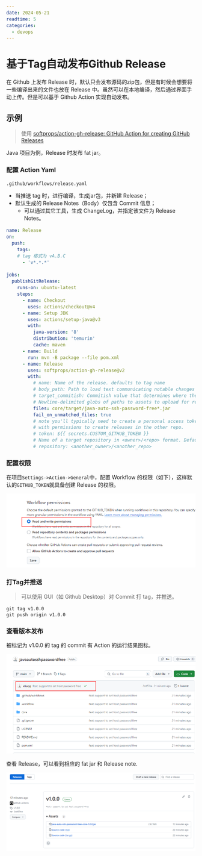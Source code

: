 ```yaml
---
date: 2024-05-21
readtime: 5
categories:
  - devops
---
```






# 基于Tag自动发布Github Release



在 Github 上发布 Release 时，默认只会发布源码的zip包，但是有时候会想要将一些编译出来的文件也放在 Release 中。虽然可以在本地编译，然后通过界面手动上传。但是可以基于 Github Action 实现自动发布。



<!-- more -->



## 示例

> 使用 [softprops/action-gh-release: GitHub Action for creating GitHub Releases](https://github.com/softprops/action-gh-release)
>

Java 项目为例，Release 时发布 fat jar。



### 配置 Action Yaml

`.github/workflows/release.yaml`

- 当推送 tag 时，进行编译，生成jar包，并新建 Release；
- 默认生成的 Release Notes（Body）仅包含 Commit 信息；
  - 可以通过其它工具，生成 ChangeLog，并指定该文件为 Release Notes。


```yaml
name: Release
on:
  push:
    tags:
    # tag 格式为 vA.B.C
      - 'v*.*.*'

jobs:
  publishGitRelease:
    runs-on: ubuntu-latest
    steps:
      - name: Checkout
        uses: actions/checkout@v4
      - name: Setup JDK
        uses: actions/setup-java@v3
        with:
          java-version: '8'
          distribution: 'temurin'
          cache: maven
      - name: Build
        run: mvn -B package --file pom.xml
      - name: Release
        uses: softprops/action-gh-release@v2
        with:
          # name: Name of the release. defaults to tag name
          # body_path: Path to load text communicating notable changes in this release
          # target_commitish: Commitish value that determines where the Git tag is created from. Can be any branch or commit SHA. Defaults to repository default branch.
          # Newline-delimited globs of paths to assets to upload for release
          files: core/target/java-auto-ssh-password-free*.jar
          fail_on_unmatched_files: true
          # note you'll typically need to create a personal access token
          # with permissions to create releases in the other repo.
          # token: ${{ secrets.CUSTOM_GITHUB_TOKEN }}
          # Name of a target repository in <owner>/<repo> format. Defaults to GITHUB_REPOSITORY env variable
          # repository: <another_owner>/<another_repo>
```



### 配置权限

在项目`Settings->Action->General`中，配置 Workflow 的权限（如下），这样默认的`GITHUB_TOKEN`就具备创建 Release 的权限。

![github action permissions](pics/github_action_rbac.png)



### 打Tag并推送

> 可以使用 GUI（如 Github Desktop）对 Commit 打 tag，并推送。

```shell
git tag v1.0.0
git push origin v1.0.0
```



### 查看版本发布

被标记为 v1.0.0 的 tag 的 commit 有 Action 的运行结果图标。

![github_action_tag_action.png](pics/github_action_tag_action.png)

查看 Release，可以看到相应的 fat jar 和 Release note.

![github_action_tag_release.png](pics/github_action_tag_release.png)